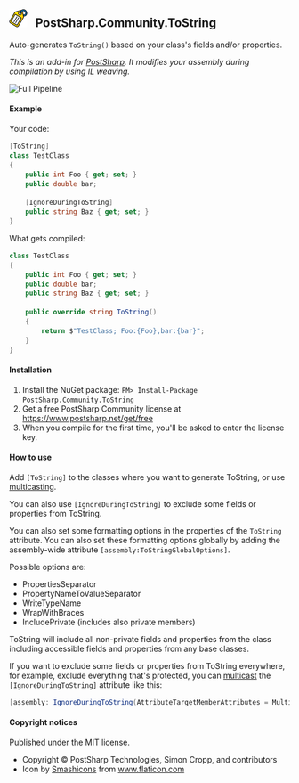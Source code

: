 ## <img src="icon.png" width="32"> &nbsp; PostSharp.Community.ToString 
Auto-generates `ToString()` based on your class's fields and/or properties.  

*This is an add-in for [PostSharp](https://postsharp.net). It modifies your assembly during compilation by using IL weaving.*

![Full Pipeline](https://github.com/postsharp/PostSharp.Community.ToString/workflows/Full%20Pipeline/badge.svg)
#### Example
Your code:
```csharp
[ToString]
class TestClass
{
    public int Foo { get; set; }
    public double bar;
    
    [IgnoreDuringToString]
    public string Baz { get; set; }
}
```
What gets compiled:
```csharp
class TestClass
{
    public int Foo { get; set; }
    public double bar;    
    public string Baz { get; set; }
    
    public override string ToString()
    {
        return $"TestClass; Foo:{Foo},bar:{bar}";
    }
}
```

#### Installation
1. Install the NuGet package: `PM> Install-Package PostSharp.Community.ToString`
2. Get a free PostSharp Community license at https://www.postsharp.net/get/free
3. When you compile for the first time, you'll be asked to enter the license key.

#### How to use
Add `[ToString]` to the classes where you want to generate ToString, or use [multicasting](https://github.com/postsharp/Home/blob/master/multicasting.md).

You can also use `[IgnoreDuringToString]` to exclude some fields or properties from ToString.

You can also set some formatting options in the properties of the `ToString` attribute. You can also set these formatting options
globally by adding the assembly-wide attribute `[assembly:ToStringGlobalOptions]`.

Possible options are:
* PropertiesSeparator
* PropertyNameToValueSeparator
* WriteTypeName  
* WrapWithBraces
* IncludePrivate (includes also private members)

ToString will include all non-private fields and properties from the class including accessible fields and properties from any base classes. 

If you want to exclude some fields or properties from ToString everywhere, for example, exclude everything that's protected, you can [multicast](https://github.com/postsharp/Home/blob/master/multicasting.md) the `[IgnoreDuringToString]` attribute like this:

```csharp
[assembly: IgnoreDuringToString(AttributeTargetMemberAttributes = MulticastAttributes.Protected)
```

#### Copyright notices
Published under the MIT license.

* Copyright © PostSharp Technologies, Simon Cropp, and contributors 
* Icon by <a href="https://www.flaticon.com/authors/smashicons" title="Smashicons">Smashicons</a> from <a href="https://www.flaticon.com/" title="Flaticon"> www.flaticon.com</a>
